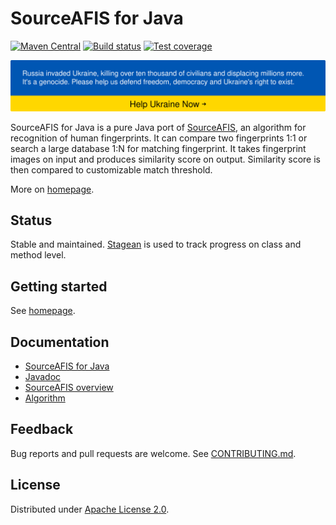 <!--- Generated by scripts/configure.py --->
# SourceAFIS for Java

[![Maven Central](https://img.shields.io/maven-central/v/com.machinezoo.sourceafis/sourceafis)](https://search.maven.org/artifact/com.machinezoo.sourceafis/sourceafis)
[![Build status](https://github.com/robertvazan/sourceafis-java/workflows/build/badge.svg)](https://github.com/robertvazan/sourceafis-java/actions/workflows/build.yml)
[![Test coverage](https://codecov.io/gh/robertvazan/sourceafis-java/branch/master/graph/badge.svg)](https://codecov.io/gh/robertvazan/sourceafis-java)

[![SWUbanner](https://raw.githubusercontent.com/vshymanskyy/StandWithUkraine/main/banner2-direct.svg)](https://github.com/vshymanskyy/StandWithUkraine/blob/main/docs/README.md)

SourceAFIS for Java is a pure Java port of [SourceAFIS](https://sourceafis.machinezoo.com/),
an algorithm for recognition of human fingerprints.
It can compare two fingerprints 1:1 or search a large database 1:N for matching fingerprint.
It takes fingerprint images on input and produces similarity score on output.
Similarity score is then compared to customizable match threshold.

More on [homepage](https://sourceafis.machinezoo.com/java).

## Status

Stable and maintained. [Stagean](https://stagean.machinezoo.com/) is used to track progress on class and method level.

## Getting started

See [homepage](https://sourceafis.machinezoo.com/java).

## Documentation

* [SourceAFIS for Java](https://sourceafis.machinezoo.com/java)
* [Javadoc](https://sourceafis.machinezoo.com/javadoc/com.machinezoo.sourceafis/com/machinezoo/sourceafis/package-summary.html)
* [SourceAFIS overview](https://sourceafis.machinezoo.com/)
* [Algorithm](https://sourceafis.machinezoo.com/algorithm)

## Feedback

Bug reports and pull requests are welcome. See [CONTRIBUTING.md](CONTRIBUTING.md).

## License

Distributed under [Apache License 2.0](LICENSE).
